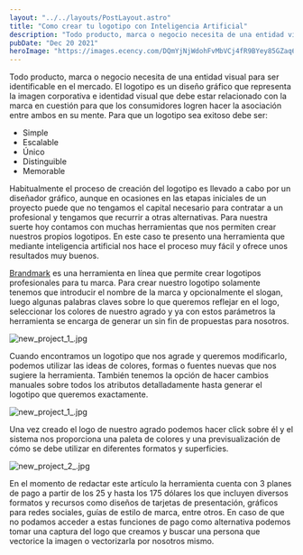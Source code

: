 ```yaml
---
layout: "../../layouts/PostLayout.astro"
title: "Como crear tu logotipo con Inteligencia Artificial"
description: "Todo producto, marca o negocio necesita de una entidad visual para ser identificable en el mercado. El logotipo es un..."
pubDate: "Dec 20 2021"
heroImage: "https://images.ecency.com/DQmYjNjWdohFvMbVCj4fR9BYey85GZaq6YiDFHbj2qk5d4j/crea_tu_logo_con_ia.jpg"
---
```


Todo producto, marca o negocio necesita de una entidad visual para ser identificable en el mercado. El logotipo es un diseño gráfico que representa la imagen corporativa e identidad visual que debe estar relacionado con la marca en cuestión para que los consumidores logren hacer la asociación entre ambos en su mente. Para que un logotipo sea exitoso debe ser:

* Simple
* Escalable
* Único
* Distinguible
* Memorable

Habitualmente el proceso de creación del logotipo es llevado a cabo por un diseñador gráfico, aunque en ocasiones en  las etapas iniciales de un proyecto puede que no tengamos el capital necesario para contratar a un profesional y tengamos que recurrir a otras alternativas. Para nuestra suerte hoy contamos con muchas herramientas que nos permiten crear nuestros propios logotipos. En este caso te presento una herramienta que mediante inteligencia artificial nos hace el proceso muy fácil y ofrece unos resultados muy buenos.

[Brandmark](https://brandmark.io/) es una herramienta en línea que permite crear logotipos profesionales para tu marca. Para crear nuestro logotipo solamente tenemos que introducir el nombre de la marca y opcionalmente el slogan, luego algunas palabras claves sobre lo que queremos reflejar en el logo, seleccionar los colores de nuestro agrado y ya con estos parámetros la herramienta se encarga de generar un sin fin de propuestas para nosotros.

![new_project_1_.jpg](https://images.ecency.com/DQmPoUy4NmYagbKxTqzpyCjb4h192YLyYw6QoTDzy1qKZrd/new_project_1_.jpg)

Cuando encontramos un logotipo que nos agrade  y queremos modificarlo, podemos utilizar las ideas de colores, formas o fuentes nuevas que nos sugiere la herramienta. También tenemos la opción de hacer cambios manuales sobre todos los atributos detalladamente hasta generar el logotipo que queremos exactamente.

![new_project_1_.jpg](https://images.ecency.com/DQmSXo27Uf7pH7aSjR3xrnGjeJEu8KhsNpvsodj59P7ez7i/new_project_1_.jpg)

Una vez creado el logo de nuestro agrado podemos hacer click sobre él y el sistema nos proporciona una paleta de colores  y una previsualización de cómo se debe utilizar en diferentes formatos y superficies.

![new_project_2_.jpg](https://images.ecency.com/DQmSD2zdzL7H67rvrxPDi4MX3DuhStDVGVSUbxT7GPkmP3A/new_project_2_.jpg)

En el momento de redactar este artículo la herramienta cuenta con 3 planes de pago a partir de los 25 y hasta los 175 dólares los que incluyen diversos formatos y recursos como diseños de tarjetas de presentación, gráficos para redes sociales, guías de estilo de marca, entre otros. En caso de que no podamos acceder a estas funciones de pago como alternativa podemos tomar una captura del logo que creamos y buscar una persona que vectorice la imagen o vectorizarla por nosotros mismo.